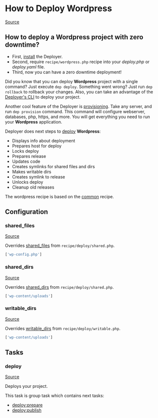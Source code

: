 <!-- DO NOT EDIT THIS FILE! -->
<!-- Instead edit recipe/wordpress.php -->
<!-- Then run bin/docgen -->

# How to Deploy Wordpress

[Source](/recipe/wordpress.php)

## How to deploy a Wordpress project with zero downtime?

- First, [install](/docs/installation.md) the Deployer. 
- Second, require `recipe/wordpress.php` recipe into your _deploy.php_ or _deploy.yaml_ file.
- Third, now you can have a zero downtime deployment!

Did you know that you can deploy **Wordpress** project with a single command? Just execute `dep deploy`.
Something went wrong? Just run `dep rollback` to rollback your changes.
Also, you can take an advantage of the [Deployer's CLI](/docs/cli.md) to deploy your project.

Another cool feature of the Deployer is [provisioning](/docs/recipe/provision.md). Take any server, and run `dep provision` command.
This command will configure webserver, databases, php, https, and more. 
You will get everything you need to run your **Wordpress** application.

Deployer does next steps to [deploy](#deploy) **Wordpress**:
* Displays info about deployment
* Prepares host for deploy
* Locks deploy
* Prepares release
* Updates code
* Creates symlinks for shared files and dirs
* Makes writable dirs
* Creates symlink to release
* Unlocks deploy
* Cleanup old releases


The wordpress recipe is based on the [common](/docs/recipe/common.md) recipe.

## Configuration
### shared_files
[Source](https://github.com/deployphp/deployer/blob/master/recipe/wordpress.php#L8)

Overrides [shared_files](/docs/recipe/deploy/shared.md#shared_files) from `recipe/deploy/shared.php`.



```php title="Default value"
['wp-config.php']
```


### shared_dirs
[Source](https://github.com/deployphp/deployer/blob/master/recipe/wordpress.php#L9)

Overrides [shared_dirs](/docs/recipe/deploy/shared.md#shared_dirs) from `recipe/deploy/shared.php`.



```php title="Default value"
['wp-content/uploads']
```


### writable_dirs
[Source](https://github.com/deployphp/deployer/blob/master/recipe/wordpress.php#L10)

Overrides [writable_dirs](/docs/recipe/deploy/writable.md#writable_dirs) from `recipe/deploy/writable.php`.



```php title="Default value"
['wp-content/uploads']
```



## Tasks

### deploy
[Source](https://github.com/deployphp/deployer/blob/master/recipe/wordpress.php#L13)

Deploys your project.




This task is group task which contains next tasks:
* [deploy:prepare](/docs/recipe/common.md#deployprepare)
* [deploy:publish](/docs/recipe/common.md#deploypublish)


